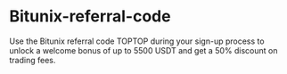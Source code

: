 # Bitunix-referral-code
Use the Bitunix referral code TOPTOP during your sign-up process to unlock a welcome bonus of up to 5500 USDT and get a 50% discount on trading fees.
